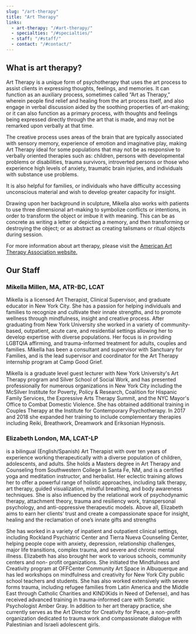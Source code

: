 ```yaml
---
slug: "/art-therapy"
title: "Art Therapy"
links:
  - art-therapy: "/#art-therapy/"
  - specialties: "/#specialties/"
  - staff: "/#staff/"
  - contact: "/#contact/"
---
```

## What is art therapy?

Art Therapy is a unique form of psychotherapy that uses the art process to assist clients in expressing thoughts, feelings, and memories. It can function as an auxiliary process, sometimes called “Art as Therapy,” wherein people find relief and healing from the art process itself, and also engage in verbal discussion aided by the soothing properties of art-making; or it can also function as a primary process, with thoughts and feelings being expressed directly through the art that is made, and may not be remarked upon verbally at that time.

The creative process uses areas of the brain that are typically associated with sensory memory, experience of emotion and imaginative play, making Art Therapy ideal for some populations that may not be as responsive to verbally oriented therapies such as: children, persons with developmental problems or disabilities, trauma survivors, introverted persons or those who experience high levels of anxiety, traumatic brain injuries, and individuals with substance use problems.

It is also helpful for families, or individuals who have difficulty accessing unconscious material and wish to develop greater capacity for insight.

Drawing upon her background in sculpture, Mikella also works with patients to use three dimensional art-making to symbolize conflicts or intentions, in order to transform the object or imbue it with meaning. This can be as concrete as writing a letter or depicting a memory, and then transforming or destroying the object; or as abstract as creating talismans or ritual objects during session.

For more information about art therapy, please visit the [American Art Therapy Association website.](https://arttherapy.org/about/#whatisarttherapy)

## Our Staff

### Mikella Millen, MA, ATR-BC, LCAT

Mikella is a licensed Art Therapist, Clinical Supervisor, and graduate educator in New York City. She has a passion for helping individuals and families to recognize and cultivate their innate strengths, and to promote wellness through mindfulness, insight and creative process. After graduating from New York University she worked in a variety of community-based, outpatient, acute care, and residential settings allowing her to develop expertise with diverse populations. Her focus is in providing LGBTQIA affirming, and trauma-informed treatment for adults, couples and families. Mikella has been a consultant and supervisor with Sanctuary for Families, and is the lead supervisor and coordinator for the Art Therapy internship program at Camp Good Grief.

Mikella is a graduate level guest lecturer with New York University's Art Therapy program and Silver School of Social Work, and has presented professionally for numerous organizations in New York City including the McSilver Institute for Poverty, Policy & Research, Coalition for Hispanic Family Services, the Expressive Arts Therapy Summit, and the NYC Mayor's Office to Combat Domestic Violence. She has obtained additional training in Couples Therapy at the Institute for Contemporary Psychotherapy. In 2017 and 2018 she expanded her training to include complementary therapies including Reiki, Breathwork, Dreamwork and Eriksonian Hypnosis.

### Elizabeth London, MA, LCAT-LP

is a bilingual (English/Spanish) Art Therapist with over ten years of experience working therapeutically with a diverse population of children, adolescents, and adults. She holds a Masters degree in Art Therapy and Counseling from Southwestern College in Santa Fe, NM, and is a certified yoga and meditation instructor, and herbalist. Her eclectic training allows her to offer a powerful range of holistic approaches, including talk therapy, art therapy, guided visualization, mindful breathing, and body awareness techniques. She is also influenced by the relational work of psychodynamic therapy, attachment theory, trauma and resiliency work, transpersonal psychology, and anti-oppressive therapeutic models. Above all, Elizabeth aims to earn her clients’ trust and create a compassionate space for insight, healing and the reclamation of one’s innate gifts and strengths

She has worked in a variety of inpatient and outpatient clinical settings, including Rockland Psychiatric Center and Tierra Nueva Counseling Center, helping people cope with anxiety, depression, relationship challenges, major life transitions, complex trauma, and severe and chronic mental illness. Elizabeth has also brought her work to various schools, community centers and non- profit organizations. She initiated the Mindfulness and Creativity program at OFFCenter Community Art Space in Albuquerque and has led workshops on mindfulness and creativity for New York City public school teachers and students. She has also worked extensively with severe forms trauma, including refugee families from Latin America and the Middle East through Catholic Charities and KIND(Kids in Need of Defense), and has received advanced training in trauma-informed care with Somatic Psychologist Amber Gray. In addition to her art therapy practice, she currently serves as the Art Director for Creativity for Peace, a non-profit organization dedicated to trauma work and compassionate dialogue with Palestinian and Israeli adolescent girls.
